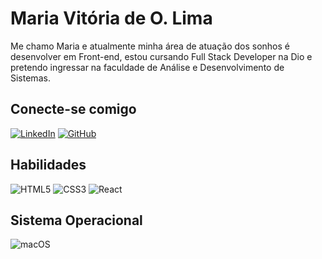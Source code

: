 
# Maria Vitória de O. Lima

Me chamo Maria e atualmente minha área de atuação dos sonhos é desenvolver em Front-end, estou cursando Full Stack Developer na Dio e pretendo ingressar na faculdade de Análise e Desenvolvimento de Sistemas. 

##  Conecte-se comigo 
[![LinkedIn](https://img.shields.io/badge/LinkedIn-a9e5ed?style=for-the-badge&logo=linkedin&logoColor=white)](https://www.linkedin.com/in/vitória-lima-56baa2296//) 
[![GitHub](https://img.shields.io/badge/GitHub-87ceeb?style=for-the-badge&logo=github&logoColor=white)](https://github.com/MariaVi6)


##  Habilidades 

![HTML5](https://img.shields.io/badge/HTML5-add?style=for-the-badge&logo=html5&logoColor=white)
![CSS3](https://img.shields.io/badge/CSS3-87cefa?style=for-the-badge&logo=css3&logoColor=white)
![React](https://img.shields.io/badge/React-93cbef?style=for-the-badge&logo=react&logoColor=white)


##  Sistema Operacional

![macOS](https://img.shields.io/badge/mac%20os-57aed1?style=for-the-badge&logo=macos&logoColor=F0F0F0)